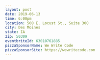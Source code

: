 ```yaml
---
layout: post
date: 2019-06-13
time: 6:00pm
location: 500 E. Locust St., Suite 300
city: Des Moines
state: IA
zip: 50309
eventbriteId: 63010761885
pizzaSponsorName: We Write Code
pizzaSponsorSite: https://wewritecode.com
---
```

